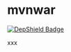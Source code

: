 # mvnwar

[![DepShield Badge](https://depshield.sonatype.org/badges/eduard-tita/mvnwar/depshield.svg)](https://depshield.github.io)


xxx
